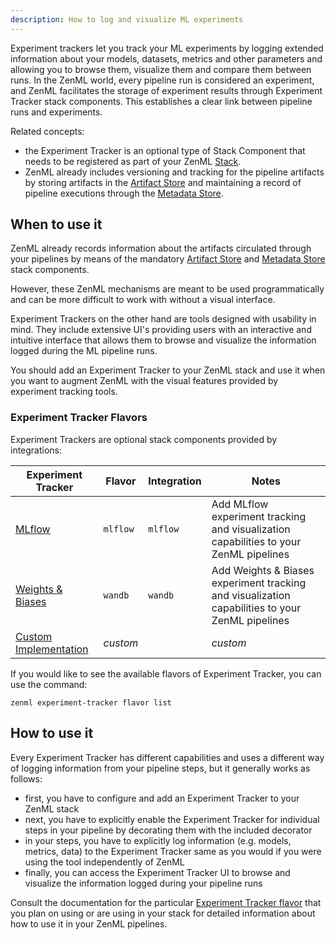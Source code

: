 ```yaml
---
description: How to log and visualize ML experiments
---
```


Experiment trackers let you track your ML experiments by logging extended
information about your models, datasets, metrics and other parameters and
allowing you to browse them, visualize them and compare them between runs.
In the ZenML world, every pipeline run is considered an experiment, and ZenML
facilitates the storage of experiment results through Experiment Tracker stack
components. This establishes a clear link between pipeline runs and experiments.

Related concepts:

* the Experiment Tracker is an optional type of Stack Component that needs to be
registered as part of your ZenML [Stack](../../developer-guide/stacks-repositories/stack.md).
* ZenML already includes versioning and tracking for the pipeline artifacts by
storing artifacts in the [Artifact Store](../artifact-stores/artifact-stores.md) and
maintaining a record of pipeline executions through the [Metadata Store](../metadata-stores/metadata-stores.md).

## When to use it

ZenML already records information about the artifacts circulated through your
pipelines by means of the mandatory [Artifact Store](../artifact-stores/artifact-stores.md) and
[Metadata Store](../metadata-stores/metadata-stores.md) stack components. 

<!-- markdown-link-check-disable -->

<!---
Similar to
Experiment Trackers, the ZenML pipeline artifacts can be extracted using
[the post-execution workflow API](../../developer-guide/post-execution-workflow.md)
and visualized using the ZenML [Visualizers](../../developer-guide/visualizer.md).
-->

<!-- markdown-link-check-enable -->

However, these ZenML mechanisms are meant to be used programmatically and can be
more difficult to work with without a visual interface.

Experiment Trackers on the other hand are tools designed with usability in mind.
They include extensive UI's providing users with an interactive and intuitive
interface that allows them to browse and visualize the information logged during
the ML pipeline runs.

You should add an Experiment Tracker to your ZenML stack and use it when you
want to augment ZenML with the visual features provided by experiment tracking
tools.

### Experiment Tracker Flavors

Experiment Trackers are optional stack components provided by integrations:

| Experiment Tracker | Flavor | Integration | Notes             |
|----------------|--------|-------------|-----------------------|
| [MLflow](./mlflow.md) | `mlflow` | `mlflow` | Add MLflow experiment tracking and visualization capabilities to your ZenML pipelines |
| [Weights & Biases](./wandb.md) | `wandb` | `wandb` | Add Weights & Biases experiment tracking and visualization capabilities to your ZenML pipelines |
| [Custom Implementation](./custom.md) | _custom_ |  | _custom_ | Extend the Experiment Tracker abstraction and provide your own implementation |

If you would like to see the available flavors of Experiment Tracker, you can 
use the command:

```shell
zenml experiment-tracker flavor list
```
## How to use it

Every Experiment Tracker has different capabilities and uses a different
way of logging information from your pipeline steps, but it generally works
as follows:

* first, you have to configure and add an Experiment Tracker to your ZenML stack
* next, you have to explicitly enable the Experiment Tracker for individual
steps in your pipeline by decorating them with the included decorator
* in your steps, you have to explicitly log information (e.g. models, metrics,
data) to the Experiment Tracker same as you would if you were using the tool
independently of ZenML
* finally, you can access the Experiment Tracker UI to browse and visualize the
information logged during your pipeline runs

Consult the documentation for the particular [Experiment Tracker flavor](#experiment-tracker-flavors)
that you plan on using or are using in your stack for detailed information about
how to use it in your ZenML pipelines.
